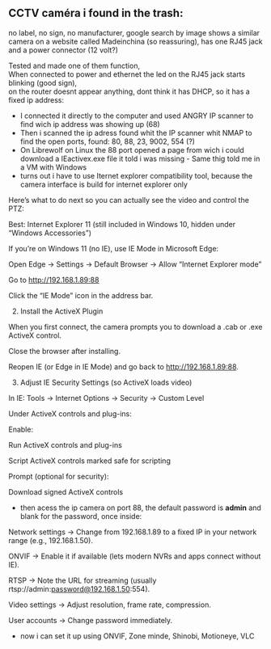 ## CCTV caméra i found in the trash:

 no label, no sign, no manufacturer, google search by image shows a similar camera on a website called Madeinchina (so reassuring), has one RJ45 jack and a power connector (12 volt?)


Tested and made one of them function,  
When connected to power and ethernet the led on the RJ45 jack starts blinking (good sign),  
 on the router doesnt appear anything, dont think it has DHCP, so it has a fixed ip address:  

- I connected it directly to the computer and used ANGRY IP scanner to find wich ip address was showing up (68)
- Then i scanned the ip adress found whit the IP scanner whit NMAP to find the open ports, found: 80, 88, 23, 9002, 554 (?)
- On Librewolf on Linux the 88 port opened a page from wich i could download a IEactivex.exe file it told i was missing - Same thig told me in a VM with Windows
- turns out i have to use Iternet explorer compatibility tool, because the camera interface is build for internet explorer only

Here’s what to do next so you can actually see the video and control the PTZ:


Best: Internet Explorer 11 (still included in Windows 10, hidden under “Windows Accessories”)

If you’re on Windows 11 (no IE), use IE Mode in Microsoft Edge:

Open Edge → Settings → Default Browser → Allow “Internet Explorer mode”

Go to http://192.168.1.89:88

Click the “IE Mode” icon in the address bar.



2. Install the ActiveX Plugin

When you first connect, the camera prompts you to download a .cab or .exe ActiveX control.

Close the browser after installing.

Reopen IE (or Edge in IE Mode) and go back to http://192.168.1.89:88.



3. Adjust IE Security Settings (so ActiveX loads video)

In IE: Tools → Internet Options → Security → Custom Level

Under ActiveX controls and plug-ins:

Enable:

Run ActiveX controls and plug-ins

Script ActiveX controls marked safe for scripting


Prompt (optional for security):

Download signed ActiveX controls


- then acess the ip camera on port 88, the default password is __admin__ and blank for the password, once inside:

Network settings → Change from 192.168.1.89 to a fixed IP in your network range (e.g., 192.168.1.50).

ONVIF → Enable it if available (lets modern NVRs and apps connect without IE).

RTSP → Note the URL for streaming (usually rtsp://admin:password@192.168.1.50:554).

Video settings → Adjust resolution, frame rate, compression.

User accounts → Change password immediately.
 

- now i can set it up using ONVIF, Zone minde, Shinobi, Motioneye, VLC